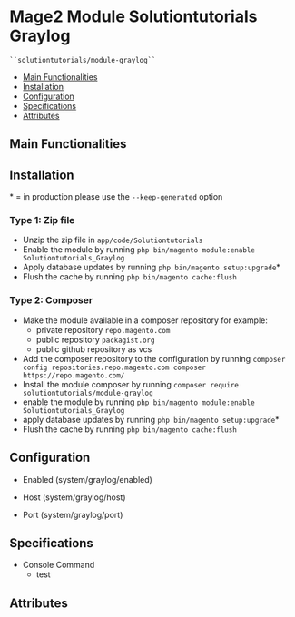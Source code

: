 # Mage2 Module Solutiontutorials Graylog

    ``solutiontutorials/module-graylog``

 - [Main Functionalities](#markdown-header-main-functionalities)
 - [Installation](#markdown-header-installation)
 - [Configuration](#markdown-header-configuration)
 - [Specifications](#markdown-header-specifications)
 - [Attributes](#markdown-header-attributes)


## Main Functionalities


## Installation
\* = in production please use the `--keep-generated` option

### Type 1: Zip file

 - Unzip the zip file in `app/code/Solutiontutorials`
 - Enable the module by running `php bin/magento module:enable Solutiontutorials_Graylog`
 - Apply database updates by running `php bin/magento setup:upgrade`\*
 - Flush the cache by running `php bin/magento cache:flush`

### Type 2: Composer

 - Make the module available in a composer repository for example:
    - private repository `repo.magento.com`
    - public repository `packagist.org`
    - public github repository as vcs
 - Add the composer repository to the configuration by running `composer config repositories.repo.magento.com composer https://repo.magento.com/`
 - Install the module composer by running `composer require solutiontutorials/module-graylog`
 - enable the module by running `php bin/magento module:enable Solutiontutorials_Graylog`
 - apply database updates by running `php bin/magento setup:upgrade`\*
 - Flush the cache by running `php bin/magento cache:flush`


## Configuration

 - Enabled (system/graylog/enabled)

 - Host (system/graylog/host)

 - Port (system/graylog/port)


## Specifications

 - Console Command
	- test

## Attributes



